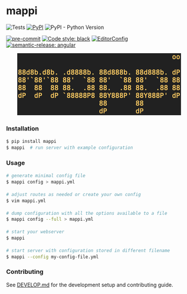 # mappi

![Tests](https://github.com/bmwant/mappi/actions/workflows/tests.yml/badge.svg)
[![PyPI](https://img.shields.io/pypi/v/mappi)](https://pypi.org/project/mappi/)
![PyPI - Python Version](https://img.shields.io/pypi/pyversions/mappi)


[![pre-commit](https://img.shields.io/badge/pre--commit-enabled-brightgreen?logo=pre-commit&logoColor=white)](https://github.com/pre-commit/pre-commit)
[![Code style: black](https://img.shields.io/badge/code%20style-black-000000.svg)](https://github.com/psf/black)
[![EditorConfig](https://img.shields.io/badge/-EditorConfig-grey?logo=editorconfig)](https://editorconfig.org/)
[![semantic-release: angular](https://img.shields.io/badge/semantic--release-angular-e10079?logo=semantic-release)](https://github.com/semantic-release/semantic-release)


<p align="center">
  <img alt="Logo" src="https://github.com/bmwant/mappi/blob/main/assets/logo.png">
</p>

### Installation

```bash
$ pip install mappi
$ mappi  # run server with example configuration
```

### Usage

```bash
# generate minimal config file
$ mappi config > mappi.yml

# adjust routes as needed or create your own config
$ vim mappi.yml

# dump configuration with all the options available to a file
$ mappi config --full > mappi.yml

# start your webserver
$ mappi

# start server with configuration stored in different filename
$ mappi --config my-config-file.yml
```

### Contributing

See [DEVELOP.md](https://github.com/bmwant/mappi/blob/main/DEVELOP.md) for the development setup and contributing guide.
